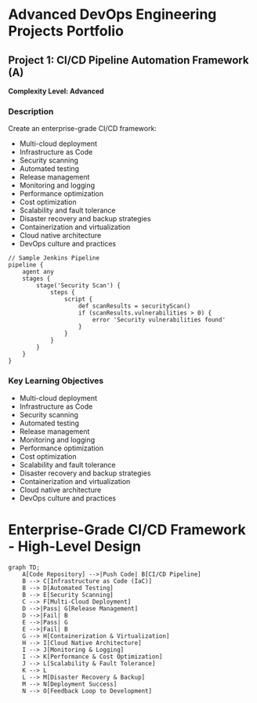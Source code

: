 # Advanced DevOps Engineering Projects Portfolio

## Project 1: CI/CD Pipeline Automation Framework (A)

**Complexity Level: Advanced**

### Description


Create an enterprise-grade CI/CD framework:
- Multi-cloud deployment
- Infrastructure as Code
- Security scanning
- Automated testing
- Release management
- Monitoring and logging
- Performance optimization
- Cost optimization
- Scalability and fault tolerance
- Disaster recovery and backup strategies
- Containerization and virtualization
- Cloud native architecture
- DevOps culture and practices

```
// Sample Jenkins Pipeline
pipeline {
    agent any
    stages {
        stage('Security Scan') {
            steps {
                script {
                    def scanResults = securityScan()
                    if (scanResults.vulnerabilities > 0) {
                        error 'Security vulnerabilities found'
                    }
                }
            }
        }
    }
}
```


### Key Learning Objectives

- Multi-cloud deployment
- Infrastructure as Code
- Security scanning
- Automated testing
- Release management
- Monitoring and logging
- Performance optimization
- Cost optimization
- Scalability and fault tolerance
- Disaster recovery and backup strategies
- Containerization and virtualization
- Cloud native architecture
- DevOps culture and practices



# Enterprise-Grade CI/CD Framework - High-Level Design

```mermaid
graph TD;
    A[Code Repository] -->|Push Code| B[CI/CD Pipeline]
    B --> C[Infrastructure as Code (IaC)]
    B --> D[Automated Testing]
    B --> E[Security Scanning]
    C --> F[Multi-Cloud Deployment]
    D -->|Pass| G[Release Management]
    D -->|Fail| B
    E -->|Pass| G
    E -->|Fail| B
    G --> H[Containerization & Virtualization]
    H --> I[Cloud Native Architecture]
    I --> J[Monitoring & Logging]
    I --> K[Performance & Cost Optimization]
    J --> L[Scalability & Fault Tolerance]
    K --> L
    L --> M[Disaster Recovery & Backup]
    M --> N[Deployment Success]
    N --> O[Feedback Loop to Development]
```